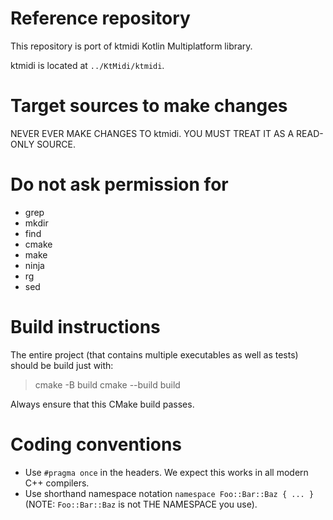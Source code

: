 # Reference repository

This repository is port of ktmidi Kotlin Multiplatform library.

ktmidi is located at `../KtMidi/ktmidi`.

# Target sources to make changes

NEVER EVER MAKE CHANGES TO ktmidi. YOU MUST TREAT IT AS A READ-ONLY SOURCE.

# Do not ask permission for

- grep
- mkdir
- find
- cmake
- make
- ninja
- rg
- sed

# Build instructions

The entire project (that contains multiple executables as well as tests) should be build just with:

> cmake -B build
> cmake --build build

Always ensure that this CMake build passes.

# Coding conventions

- Use `#pragma once` in the headers. We expect this works in all modern C++ compilers.
- Use shorthand namespace notation `namespace Foo::Bar::Baz { ... }` (NOTE: `Foo::Bar::Baz` is not THE NAMESPACE you use).
